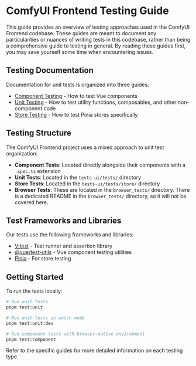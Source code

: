 # ComfyUI Frontend Testing Guide

This guide provides an overview of testing approaches used in the ComfyUI Frontend codebase. These guides are meant to document any particularities or nuances of writing tests in this codebase, rather than being a comprehensive guide to testing in general. By reading these guides first, you may save yourself some time when encountering issues.

## Testing Documentation

Documentation for unit tests is organized into three guides:

- [Component Testing](./component-testing.md) - How to test Vue components
- [Unit Testing](./unit-testing.md) - How to test utility functions, composables, and other non-component code
- [Store Testing](./store-testing.md) - How to test Pinia stores specifically

## Testing Structure

The ComfyUI Frontend project uses a mixed approach to unit test organization:

- **Component Tests**: Located directly alongside their components with a `.spec.ts` extension
- **Unit Tests**: Located in the `tests-ui/tests/` directory
- **Store Tests**: Located in the `tests-ui/tests/store/` directory
- **Browser Tests**: These are located in the `browser_tests/` directory. There is a dedicated README in the `browser_tests/` directory, so it will not be covered here.

## Test Frameworks and Libraries

Our tests use the following frameworks and libraries:

- [Vitest](https://vitest.dev/) - Test runner and assertion library
- [@vue/test-utils](https://test-utils.vuejs.org/) - Vue component testing utilities
- [Pinia](https://pinia.vuejs.org/cookbook/testing.html) - For store testing

## Getting Started

To run the tests locally:

```bash
# Run unit tests
pnpm test:unit

# Run unit tests in watch mode
pnpm test:unit:dev

# Run component tests with browser-native environment
pnpm test:component
```

Refer to the specific guides for more detailed information on each testing type.